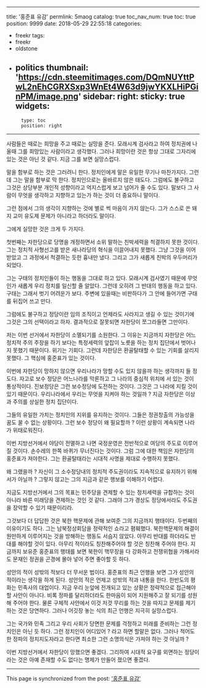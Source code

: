 
---
title: '홍준표 유감'
permlink: 5maog
catalog: true
toc_nav_num: true
toc: true
position: 9999
date: 2018-05-29 22:55:18
categories:
- freekr
tags:
- freekr
- oldstone
- politics
thumbnail: 'https://cdn.steemitimages.com/DQmNUYttPwL2nEhCGRXSxp3WnEt4W63d9jwYKXLHiPGinPM/image.png'
sidebar:
    right:
        sticky: true
widgets:
    -
        type: toc
        position: right
---


사람들은 때로는 희망을 주고 때로는 실망을 준다. 모래시계 검사라고 하여 정치권에 나올때 그를 희망있는 사람이라고 생각했다. 그러나 희망이란 것은 항상 그대로 그자리에 있는 것은 아닌 것 같다. 지금 그를 보면 실망스럽다. 

말을 함부로 하는 것은 그러려니 한다. 정치인에게 말은 유일한 무기나 마찬가지다. 그런데 그는 말을 함부로 막 한다. 정치인으로는 올바르지 않은 태도다. 그럼에도 불구하고 그것은 상당부분 개인적 성향이라고 억지스럽게 보고 넘어가 줄 수도 있다. 말보다 그 사람이 무엇을 생각하고 지향하고 있는가 하는 것이 더 중요하니 말이다.

그런 점에서 그의 생각이 지향하는 것에 별로 썩 마음이 가지 않는다. 그가 스스로 쓴 돼지 교미 유도제 문제가 아니라고 하더라도 말이다.

그에게 실망한 것은 크게 두 가지다. 

첫번째는 자한당으로 당명을 개정하면서 소위 말하는 친박세력을 척결하지 못한 것이다. 그는 정치적 사형선고를 받은 새나라당의 혁식을 이끌어내지 못했다. 그냥 그것을 이어 받았고 그 과정에서 척결하는 듯한 흉내만 냈다. 그리고 그가 새롭게 친박의 우두머리가 되었다. 

그는 구태의 정치인들이 하는 행동을 그대로 하고 있다. 모래시계 검사였기 때문에 무엇인가 새롭게 우리 정치를 일신할 줄 알았다. 그런데 오히려 그 반대의 행동을 하고 있다. 구태는 그래서 벗기 어려운가 보다. 주변에 있을때는 비판하다가 그 안에 들어가면 구태를 뒤집어 쓰고 만다.

그럼에도 불구하고 정당이란 임의 조직이고 언제라도 사라지고 생길 수 있는 것이기에 그것은 그의 선택이라고 하자. 결과적으로 잘못되면 자한당이 쪼그라들면 그만이다. 

저는 이번 선거에서 자한당이 소멸되기를 소원한다. 그 이유는 지금까지 자한당은 어느 정치적 주의 주장을 하기 보다는 특정세력의 앞잡이 노릇을 하는 정치 집단에서 벗어나지 못했기 때문이다. 위기는 기회다. 그런데 자한당은 환골탈태할 수 있는 기회를 살리지 못했다. 그 핵심에 홍준표가 있는 것이다.

이번에 자한당이 망하지 않으면 우리나라가 망할 수도 있지 않을까 하는 생각까지 들 정도다. 자고로 보수 정당은 어느나라를 막론하고 그 나라의 중심적 위치에 서 있는 것이 통상적이다. 진보정당은 그런 보수정당에 도전하는 것이다. 그것은 그 나라에 지킬 것이 있기 때문이다. 우리나라에서 우리는 무엇을 지켜야 하는 것일까 ? 지금 자한당은 이상과 주의를 상실한 정치 집단이다. 

그들의 유일한 가치는 정치인의 지위를 유지하는 것이다. 그들은 정권창출의 가능성을 꿈도 꿀 수 없는 상황이다. 그런 보수 정당이 왜 필요할까 ? 이런 상황이 계속되면 나라가 위태로워진다.

이번 지방선거에서 야당이 전멸하고 나면 국정운영은 전반적으로 여당의 주도로 이루어질 것이다. 손수레의 한쪽 바퀴가 무너진다는 것이다. 그럼 그에 대한 책임은 자한당의 홍준표가 져야한다. 그는 환골탈태라는 시대적 사명을 제대로 수행하지 못했다. 

왜 그랬을까 ? 자신이 그 소수정당내의 정치적 주도권이라도 지속적으로 유지하기 위해서가 아닐까 ? 그렇지 않고는 그의 지금과 같은 행보를 이해하기 어렵다. 

지금도 지방선거에서 그의 목표는 민주당을 견제할 수 있는 정치세력을 규합하는 것이 아니라 바른 미래당을 견제하는 것인 것 같다. 그래야 그가 경상도 정당에서라도 주도권을 장악할 수 있기 때문이리라.

그것보다 더 답답한 것은 북한 핵문제에 관해 보여준 그의 지금까지 행태이다. 두번째의 이유이기도 하다. 그는 남북정상회담을 정략적인 쇼라고 폄훼했다. 북한핵문제의 해결이 원만하게 이루어지는 것을 방해하는 행동도 서슴지 않았다. 아무리 반대를 하더라도 반대를 해야할 것이 있다. 아무리 적이라도 칭찬해주어야 할 것은 칭찬해 주어야 한다. 지금까지 보유준 홍준표의 행태를 보면 북한이 핵무장을 다 강화하고 전쟁위협을 가해서라도 문재인 정권을 곤경에 몰아 넣어 주면 좋아할 듯 하다. 

성안의 적이 성밖의 적보다 더 무서운 법이다. 홍준표의 최근 언행을 보면 그가 성안의 적이라는 생각을 하게 된다. 성안의 적은 언제고 성밖의 적과 내통을 한다. 한반도의 평화는 민족사의 대업이다. 지금 우리 눈앞에 전개되고 있는 상황은 정략적으로 접근해야할 사안이 아니다. 비록 정파를 달리하더라도 한마음이 되어 지원해주고 잘 되기를 성원해 주어야 한다. 물론 구체적 사안에서 이것 저것 무리를 하는 것을 따지고 문제를 제기하는 것은 당연하다. 그러나 어깃장 놓는 식의 최근 언행은 지극히 실망스럽다.

그는 국가와 민족 그리고 우리 사회가 당면한 문제를 걱정하고 미래를 준비하는 그런 정치인은 아닌 듯 하다. 그런 정치인이 어디있어 ? 라고 하면 할말은 없다. 그러나 적어도 한 정파의 정치지도자라고 한다면 최소한 그런 소명의식은 가져야 하는 것 아닐까 ?

이번 지방선거에서 자한당이 망했으면 좋겠다. 그리하여 시대적 요구를 외면하는 정당이라는 것은 아예 존재할 수도 없다는 명제가 만들어 졌으면 좋겠다.

- - -

This page is synchronized from the post: ['홍준표 유감'](https://steemit.com/@oldstone/5maog)
